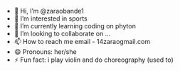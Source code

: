 - 👋 Hi, I’m @zaraobande1
- 👀 I’m interested in sports
- 🌱 I’m currently learning coding on phyton
- 💞️ I’m looking to collaborate on ...
- 📫 How to reach me email - 14zaraogmail.com
- 😄 Pronouns: her/she
- ⚡ Fun fact: i play violin and do choreography (used to)

<!---
zaraobande1/zaraobande1 is a ✨ special ✨ repository because its `README.md` (this file) appears on your GitHub profile.
You can click the Preview link to take a look at your changes.
--->
